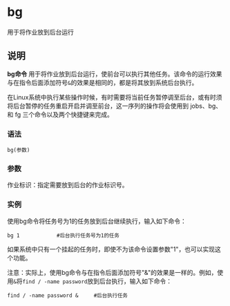 bg
===

用于将作业放到后台运行

## 说明

**bg命令** 用于将作业放到后台运行，使前台可以执行其他任务。该命令的运行效果与在指令后面添加符号`&`的效果是相同的，都是将其放到系统后台执行。

在Linux系统中执行某些操作时候，有时需要将当前任务暂停调至后台，或有时须将后台暂停的任务重启开启并调至前台，这一序列的操作将会使用到 jobs、bg、和 fg 三个命令以及两个快捷键来完成。

### 语法  

```
bg(参数)
```

### 参数  

作业标识：指定需要放到后台的作业标识号。

### 实例  

使用bg命令将任务号为1的任务放到后台继续执行，输入如下命令：

```
bg 1            #后台执行任务号为1的任务
```

如果系统中只有一个挂起的任务时，即使不为该命令设置参数"1"，也可以实现这个功能。

注意：实际上，使用bg命令与在指令后面添加符号"&"的效果是一样的。例如，使用`&`将`find / -name password`放到后台执行，输入如下命令：

```
find / -name password &     #后台执行任务
```


